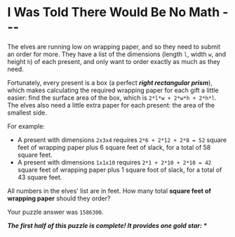 # I Was Told There Would Be No Math ---
The elves are running low on wrapping paper, and so they need to submit an order for more.
They have a list of the dimensions (length `l`, width `w`, and height `h`) of each present,
and only want to order exactly as much as they need.

Fortunately, every present is a box (a perfect _**right rectangular prism**_), which makes calculating the required
wrapping paper for each gift a little easier: find the surface area of the box, which is `2*l*w + 2*w*h + 2*h*l`.
The elves also need a little extra paper for each present: the area of the smallest side.

For example:
- A present with dimensions `2x3x4` requires `2*6 + 2*12 + 2*8 = 52` square feet of wrapping paper plus 6 square feet of slack, for a total of 58 square feet.
- A present with dimensions `1x1x10` requires `2*1 + 2*10 + 2*10 = 42` square feet of wrapping paper plus 1 square foot of slack, for a total of 43 square feet.

All numbers in the elves' list are in feet. How many total **square feet of wrapping paper** should they order?

Your puzzle answer was `1586300`.

*__The first half of this puzzle is complete! It provides one gold star: *__*
